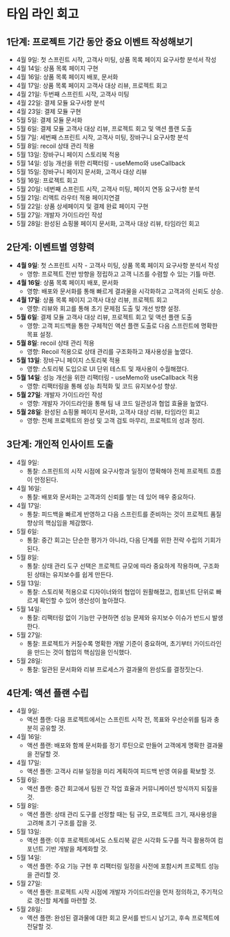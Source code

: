 # 타임 라인 회고
## 1단계: 프로젝트 기간 동안 중요 이벤트 작성해보기
- 4월 9일: 첫 스프린트 시작, 고객사 미팅, 상품 목록 페이지 요구사항 분석서 작성
- 4월 14일: 상품 목록 페이지 구현
- 4월 16일: 상품 목록 페이지 배포, 문서화
- 4월 17일: 상품 목록 페이지 고객사 대상 리뷰, 프로젝트 회고
- 4월 21일: 두번째 스프린트 시작, 고객사 미팅
- 4월 22일: 결제 모듈 요구사항 분석
- 4월 23일: 결제 모듈 구현
- 5월 5일: 결제 모듈 문서화
- 5월 6일: 결제 모듈 고객사 대상 리뷰, 프로젝트 회고 및 액션 플랜 도출
- 5월 7일: 세번째 스프린트 시작, 고객사 미팅, 장바구니 요구사항 분석
- 5월 8일: recoil 상태 관리 적용
- 5월 13일: 장바구니 페이지 스토리북 적용
- 5월 14일: 성능 개선을 위한 리팩터링 - useMemo와 useCallback
- 5월 15일: 장바구니 페이지 문서화, 고객사 대상 리뷰
- 5월 16일: 프로젝트 회고
- 5월 20일: 네번째 스프린트 시작, 고객사 미팅, 페이지 연동 요구사항 분석
- 5월 21일: 리액트 라우터 적용 페이지연결
- 5월 22일: 상품 상세페이지 및 결제 완료 페이지 구현
- 5월 27일: 개발자 가이드라인 작성
- 5월 28일: 완성된 쇼핑몰 페이지 문서화, 고객사 대상 리뷰, 타임라인 회고 

## 2단계: 이벤트별 영향력
- **4월 9일**: 첫 스프린트 시작 - 고객사 미팅, 상품 목록 페이지 요구사항 분석서 작성
  - 영향: 프로젝트 전반 방향을 정립하고 고객 니즈를 수렴할 수 있는 기틀 마련.
- **4월 16일**: 상품 목록 페이지 배포, 문서화
  - 영향: 배포와 문서화를 통해 빠르게 결과물을 시각화하고 고객과의 신뢰도 상승.
- **4월 17일**: 상품 목록 페이지 고객사 대상 리뷰, 프로젝트 회고
  - 영향: 리뷰와 회고를 통해 초기 문제점 도출 및 개선 방향 설정.
- **5월 6일**: 결제 모듈 고객사 대상 리뷰, 프로젝트 회고 및 액션 플랜 도출
  - 영향: 고객 피드백을 통한 구체적인 액션 플랜 도출로 다음 스프린트에 명확한 목표 설정.
- **5월 8일**: recoil 상태 관리 적용
  - 영향: Recoil 적용으로 상태 관리를 구조화하고 재사용성을 높였다.
- **5월 13일**: 장바구니 페이지 스토리북 적용
  - 영향: 스토리북 도입으로 UI 단위 테스트 및 재사용이 수월해졌다.
- **5월 14일**: 성능 개선을 위한 리팩터링 - useMemo와 useCallback 적용
  - 영향: 리팩터링을 통해 성능 최적화 및 코드 유지보수성 향상.
- **5월 27일**: 개발자 가이드라인 작성
  - 영향: 개발자 가이드라인을 통해 팀 내 코드 일관성과 협업 효율을 높였다. 
- **5월 28일**: 완성된 쇼핑몰 페이지 문서화, 고객사 대상 리뷰, 타임라인 회고 
  - 영향: 전체 프로젝트의 완성 및 고객 검토 마무리, 프로젝트의 성과 정리.
 
## 3단계: 개인적 인사이트 도출
- 4월 9일:  
  - 통찰: 스프린트의 시작 시점에 요구사항과 일정이 명확해야 전체 프로젝트 흐름이 안정된다.  
- 4월 16일:  
  - 통찰: 배포와 문서화는 고객과의 신뢰를 쌓는 데 있어 매우 중요하다.  
- 4월 17일:  
  - 통찰: 피드백을 빠르게 반영하고 다음 스프린트를 준비하는 것이 프로젝트 품질 향상의 핵심임을 체감했다.  
- 5월 6일:  
  - 통찰: 중간 회고는 단순한 평가가 아니라, 다음 단계를 위한 전략 수립의 기회가 된다.
- 5월 8일:  
  - 통찰: 상태 관리 도구 선택은 프로젝트 규모에 따라 중요하게 작용하며, 구조화된 상태는 유지보수를 쉽게 만든다.  
- 5월 13일:  
  - 통찰: 스토리북 적용으로 디자이너와의 협업이 원활해졌고, 컴포넌트 단위로 빠르게 확인할 수 있어 생산성이 높아졌다.  
- 5월 14일:  
  - 통찰: 리팩터링 없이 기능만 구현하면 성능 문제와 유지보수 이슈가 반드시 발생한다.
- 5월 27일:  
  - 통찰: 프로젝트가 커질수록 명확한 개발 기준이 중요하며, 초기부터 가이드라인을 만드는 것이 협업의 핵심임을 인식했다.  
- 5월 28일:  
  - 통찰: 일관된 문서화와 리뷰 프로세스가 결과물의 완성도를 결정짓는다.

## 4단계: 액션 플랜 수립
- 4월 9일:  
  - 액션 플랜: 다음 프로젝트에서는 스프린트 시작 전, 목표와 우선순위를 팀과 충분히 공유할 것.  
- 4월 16일:  
  - 액션 플랜: 배포와 함께 문서화를 정기 루틴으로 만들어 고객에게 명확한 결과물을 전달할 것.  
- 4월 17일:  
  - 액션 플랜: 고객사 리뷰 일정을 미리 계획하여 피드백 반영 여유를 확보할 것.  
- 5월 6일:  
  - 액션 플랜: 중간 회고에서 팀원 간 작업 효율과 커뮤니케이션 방식까지 되짚을 것.
- 5월 8일:  
  - 액션 플랜: 상태 관리 도구를 선정할 때는 팀 규모, 프로젝트 크기, 재사용성을 고려해 초기 구조를 잡을 것.  
- 5월 13일:  
  - 액션 플랜: 이후 프로젝트에서도 스토리북 같은 시각화 도구를 적극 활용하여 컴포넌트 기반 개발을 체계화할 것.  
- 5월 14일:  
  - 액션 플랜: 주요 기능 구현 후 리팩터링 일정을 사전에 포함시켜 프로젝트 성능을 관리할 것.
- 5월 27일:  
  - 액션 플랜: 프로젝트 시작 시점에 개발자 가이드라인을 먼저 정의하고, 주기적으로 갱신할 체계를 마련할 것.  
- 5월 28일:  
  - 액션 플랜: 완성된 결과물에 대한 회고 문서를 반드시 남기고, 후속 프로젝트에 전달할 것.
